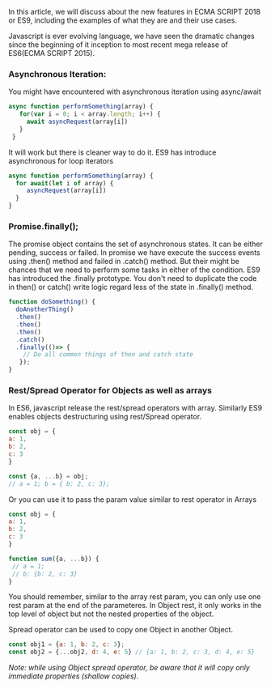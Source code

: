 In this article, we will discuss about the new features in ECMA SCRIPT 2018 or ES9, including the examples of what they are and their use cases.  

Javascript is ever evolving language, we have seen the dramatic changes since the beginning of it inception to most recent mega release of ES6(ECMA SCRIPT 2015). 


### Asynchronous Iteration: 

You might have encountered with asynchronous iteration using async/await 
 
 ```js 
 async function performSomething(array) {
    for(var i = 0; i < array.length; i++) {
      await asyncRequest(array[i]) 
    }
  }
 ```
  
It will work but there is cleaner way to do it. ES9 has introduce asynchronous for loop iterators 
  
```js
async function performSomething(array) {
  for await(let i of array) {
     asyncRequest(array[i]) 
  }
}
```

### Promise.finally(); 

The promise object contains the set of asynchronous states. It can be either pending, success or failed. In promise we have
execute the success events using .then() method and failed in .catch() method. But their might be chances that we need to perform 
some tasks in either of the condition. ES9 has introduced the .finally prototype. You don't need to duplicate the code in then() or catch() 
write logic regard less of the state in .finally() method. 

```js
function doSomething() {
  doAnotherThing()
  .then()
  .then()
  .then()
  .catch()
  .finally(()=> {
    // Do all common things of then and catch state
   });
}
```

### Rest/Spread Operator for Objects as well as arrays

In ES6, javascript release the rest/spread operators with array. Similarly ES9 enables objects destructuring using rest/Spread operator. 

```js
const obj = {
a: 1,
b: 2, 
c: 3
}

const {a, ...b} = obj; 
// a = 1; b = { b: 2, c: 3}; 

```

Or you can use it to pass the param value similar to rest operator in Arrays

```js
const obj = {
a: 1,
b: 2, 
c: 3
}

function sum({a, ...b}) {
 // a = 1; 
 // b: {b: 2, c: 3}
}
```

You should remember, similar to the array rest param, you can only use one rest param at the end of the parameteres. 
In Object rest, it only works in the top level of object but not the nested properties of the object.

Spread operator can be used to copy one Object in another Object. 
```js
const obj1 = {a: 1, b: 2, c: 3};
const obj2 = {...obj2, d: 4, e: 5} // {a: 1, b: 2, c: 3, d: 4, e: 5}
```

*Note: while using Object spread operator, be aware that it will copy only immediate properties (shallow copies).* 



